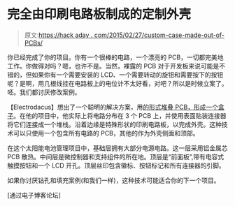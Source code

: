 # 完全由印刷电路板制成的定制外壳

> 原文:[https://hack aday . com/2015/02/27/custom-case-made-out-of-PCBs/](https://hackaday.com/2015/02/27/custom-case-made-entirely-out-of-pcbs/)

你已经完成了你的项目。你有一个很棒的电路，一个漂亮的 PCB，一切都完美地工作。你做得对吗？嗯，也许不是。当然，裸露的 PCB 对于开发板来说可能是不错的，但如果你有一个需要安装的 LCD、一个需要转动的旋钮和需要按下的按钮呢？是啊，用几根线挂在电路板上的电位计不太好看，对吧？所以是时候立案了。呸。我们都讨厌修改案例。

【Electrodacus】想出了一个聪明的解决方案，用[的形式堆叠 PCB，形成一个盒子](http://www.eevblog.com/forum/projects/make-a-cool-case-out-of-pcb-only/)。在他的项目中，他实际上将电路分布在 3 个 PCB 上，并使用表面贴装连接器将它们连接成一个堆栈。沿着边缘是特殊形状的印刷电路板，以完成外壳。这种技术可以只使用一个包含所有电路的 PCB，其他的作为外壳侧面和顶部。

在这个太阳能电池管理项目中，基础层拥有大部分电源电路。这一层采用铝金属芯 PCB 散热。中间层是微控制器和支持组件的所在地。顶层是“前面板”,带有电容式触摸按钮和一个 LCD 开孔。顶层丝印包含徽标、按钮标记和所有连接器的引脚。

如果你讨厌钻孔和填充案例(和我们一样)，这种技术可能适合你的下一个项目。

[通过电子博客论坛]